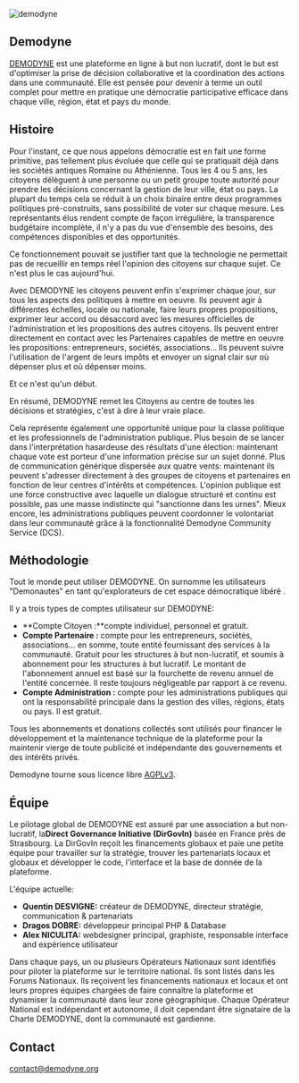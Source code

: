 <!--

---
title: Démodyne
description: est un portail web citoyen qui permet d’accéder en un seul endroit à tous les outils nécessaires à la vie civique moderne, sur trois niveaux - ville, région, pays
image_url: https://github.com/multibao/contributions/blob/master/media/demodyne.jpg?raw=true
---

-->

![demodyne](http://democratieouverte.org/media/default/0001/01/6d7893dfd6a04c1886fa2bf259908a0651248fff.png)

## Demodyne

[DEMODYNE](https://www.demodyne.org) est une plateforme en ligne à but non lucratif, dont le but est d'optimiser la prise de décision collaborative et la coordination des actions dans une communauté.
Elle est pensée pour devenir à terme un outil complet pour mettre en pratique une démocratie participative efficace dans chaque ville, région, état et pays du monde.


## Histoire

Pour l'instant, ce que nous appelons démocratie est en fait une forme primitive, pas tellement plus évoluée que celle qui se pratiquait déjà dans les sociétés antiques Romaine ou Athénienne. Tous les 4 ou 5 ans, les citoyens délèguent à une personne ou un petit groupe toute autorité pour prendre les décisions concernant la gestion de leur ville, état ou pays. La plupart du temps cela se réduit à un choix binaire entre deux programmes politiques pré-construits, sans possibilité de voter sur chaque mesure. Les représentants élus rendent compte de façon irrégulière, la transparence budgétaire incomplète, il n'y a pas du vue d'ensemble des besoins, des compétences disponibles et des opportunités.

Ce fonctionnement pouvait se justifier tant que la technologie ne permettait pas de recueillir en temps réel l'opinion des citoyens sur chaque sujet. Ce n'est plus le cas aujourd'hui.

Avec DEMODYNE les citoyens peuvent enfin s'exprimer chaque jour, sur tous les aspects des politiques à mettre en oeuvre. Ils peuvent agir à différentes échelles, locale ou nationale, faire leurs propres propositions, exprimer leur accord ou désaccord avec les mesures officielles de l'administration et les propositions des autres citoyens. Ils peuvent entrer directement en contact avec les Partenaires capables de mettre en oeuvre les propositions: entrepreneurs, sociétés, associations… Ils peuvent suivre l'utilisation de l'argent de leurs impôts et envoyer un signal clair sur où dépenser plus et où dépenser moins.

Et ce n'est qu'un début.

En résumé, DEMODYNE remet les Citoyens au centre de toutes les décisions et stratégies, c'est à dire à leur vraie place.

Cela représente également une opportunité unique pour la classe politique et les professionnels de l'administration publique. Plus besoin de se lancer dans l'interprétation hasardeuse des résultats d'une élection: maintenant chaque vote est porteur d'une information précise sur un sujet donné. Plus de communication générique dispersée aux quatre vents: maintenant ils peuvent s'adresser directement à des groupes de citoyens et partenaires en fonction de leur centres d'intérêts et compétences. L'opinion publique est une force constructive avec laquelle un dialogue structuré et continu est possible, pas une masse indistincte qui "sanctionne dans les urnes". Mieux encore, les administrations publiques peuvent coordonner le volontariat dans leur communauté grâce à la fonctionnalité Demodyne Community Service (DCS).


## Méthodologie

Tout le monde peut utiliser DEMODYNE. On surnomme les utilisateurs "Demonautes" en tant qu'explorateurs de cet espace démocratique libéré .

Il y a trois types de comptes utilisateur sur DEMODYNE:

- **Compte Citoyen :**compte individuel, personnel et gratuit. 
- **Compte Partenaire :** compte pour les entrepreneurs, sociétés, associations... en somme, toute entité fournissant des services à la communauté. Gratuit pour les structures à but non-lucratif, et soumis à abonnement pour les structures à but lucratif. Le montant de l'abonnement annuel est basé sur la fourchette de revenu annuel de l'entité concernée. Il reste toujours négligeable par rapport à ce revenu.
- **Compte Administration :** compte pour les administrations publiques qui ont la responsabilité principale dans la gestion des villes, régions, états ou pays. Il est gratuit.


Tous les abonnements et donations collectés sont utilisés pour financer le développement et la maintenance technique de la plateforme pour la maintenir vierge de toute publicité et indépendante des gouvernements et des intérêts privés.

Demodyne tourne sous licence libre [AGPLv3](http://www.gnu.org/licenses/agpl-3.0.fr.html). 


## Équipe

Le pilotage global de DEMODYNE est assuré par une association a but non-lucratif, la**Direct Governance Initiative (DirGovIn)** basée en France près de Strasbourg. La DirGovIn reçoit les financements globaux et paie une petite équipe pour travailler sur la stratégie, trouver les partenariats locaux et globaux et développer le code, l'interface et la base de donnée de la plateforme.

L'équipe actuelle:
- **Quentin DESVIGNE:** créateur de DEMODYNE, directeur stratégie, communication & partenariats
- **Dragos DOBRE:** développeur principal PHP & Database
- **Alex NICULITA:** webdesigner principal, graphiste, responsable interface and expérience utilisateur

Dans chaque pays, un ou plusieurs Opérateurs Nationaux sont identifiés pour piloter la plateforme sur le territoire national. Ils sont listés dans les Forums Nationaux.
Ils reçoivent les financements nationaux et locaux et ont leurs propres équipes chargées de faire connaître la plateforme et dynamiser la communauté dans leur zone géographique.
Chaque Opérateur National est indépendant et autonome, il doit cependant être signataire de la Charte DEMODYNE, dont la communauté est gardienne.


## Contact

[contact@demodyne.org](mailto:contact@demodyne.org)
